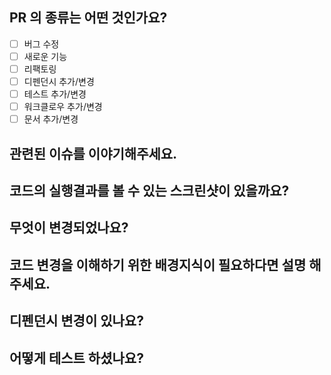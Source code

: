 ## PR 의 종류는 어떤 것인가요?

- [ ] 버그 수정
- [ ] 새로운 기능
- [ ] 리팩토링
- [ ] 디펜던시 추가/변경
- [ ] 테스트 추가/변경
- [ ] 워크클로우 추가/변경
- [ ] 문서 추가/변경

## 관련된 이슈를 이야기해주세요.

## 코드의 실행결과를 볼 수 있는 스크린샷이 있을까요?

## 무엇이 변경되었나요?

## 코드 변경을 이해하기 위한 배경지식이 필요하다면 설명 해주세요.

## 디펜던시 변경이 있나요?

## 어떻게 테스트 하셨나요?

